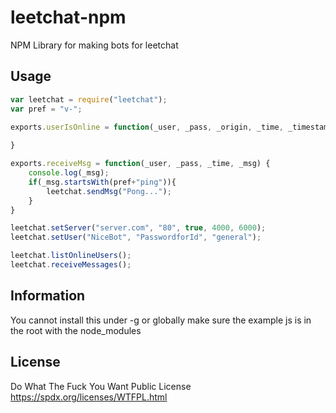 # leetchat-npm
NPM Library for making bots for leetchat
## Usage
```js
var leetchat = require("leetchat");
var pref = "v-";

exports.userIsOnline = function(_user, _pass, _origin, _time, _timestamp) {
	
}

exports.receiveMsg = function(_user, _pass, _time, _msg) {
	console.log(_msg);
	if(_msg.startsWith(pref+"ping")){
		leetchat.sendMsg("Pong...");
	}
}

leetchat.setServer("server.com", "80", true, 4000, 6000);
leetchat.setUser("NiceBot", "PasswordforId", "general");

leetchat.listOnlineUsers();
leetchat.receiveMessages();
```
## Information
You cannot install this under -g or globally
make sure the example js is in the root with the node_modules
## License
Do What The Fuck You Want Public License
https://spdx.org/licenses/WTFPL.html
